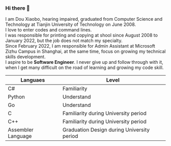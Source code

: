 ### Hi there 👋

I am Dou Xiaobo, hearing impaired, graduated from Computer Science and Technology at Tianjin University of Technology on June 2008. <br>
I love to enter codes and command lines.<br>
I was responsible for printing and copying at shool since August 2008 to January 2022, but the job does not match my specialty.<br>
Since February 2022, I am responsible for Admin Assistant at Microsoft Zizhu Campus in Shanghai, at the same time, focus on growing my technical skills development.<br>
I aspire to be **Software Engineer**. I never give up and follow through with it, when I get many difficult on the road of learning and growing my code skill.<br>

|Languaes          |Level            |
|------------------|-----------------|
|C#                |Familiarity      |
|Python            |Understand       |
|Go                |Understand       |
|C                 |Familiarity during University period|
|C++               |Familiarity during University period|
|Assembler Language|Graduation Design during University period|

<!--
**douxiaobo/douxiaobo** is a ✨ _special_ ✨ repository because its `README.md` (this file) appears on your GitHub profile.

Here are some ideas to get you started:

- 🔭 I’m currently working on ...
- 🌱 I’m currently learning ...
- 👯 I’m looking to collaborate on ...
- 🤔 I’m looking for help with ...
- 💬 Ask me about ...
- 📫 How to reach me: ...
- 😄 Pronouns: ...
- ⚡ Fun fact: ...
-->
